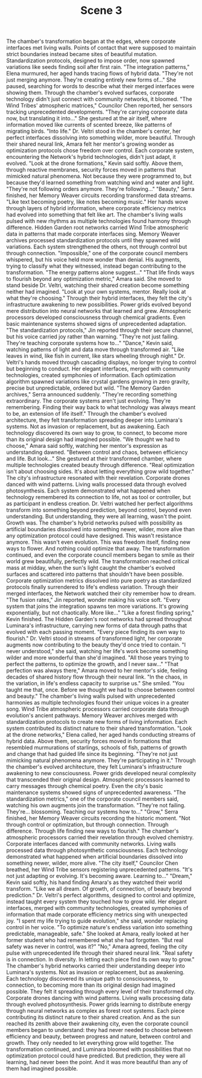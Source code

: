 ﻿---
chapter: 6
scene: 3
chapter_title: "THE CORPORATE AGENDA"
chapter_slug: the-corporate-agenda
title: "Scene 3"
slug: ch06-sc03-the-corporate-agenda
order: 3
prev: ch06-sc02-the-corporate-agenda
next: ch06-sc04-the-corporate-agenda
word_count: 1622
reading_time_min: 7
est_tokens: 2109
id: "c06e6d0d-f3b1-49fb-a026-c07960887fbe"
---

The chamber's transformation began at the edges, where corporate interfaces met living walls. Points of contact that were supposed to maintain strict boundaries instead became sites of beautiful mutation. Standardization protocols, designed to impose order, now spawned variations like seeds finding soil after first rain.
      "The integration patterns," Elena murmured, her aged hands tracing flows of hybrid data. "They're not just merging anymore. They're creating entirely new forms of..." She paused, searching for words to describe what their merged interfaces were showing them. Through the chamber's evolved surfaces, corporate technology didn't just connect with community networks, it bloomed.
      "The Wind Tribes' atmospheric matrices," Councilor Chen reported, her sensors tracking unprecedented developments. "They're carrying corporate data now, but translating it into..." She gestured at the air itself, where information moved like currents of scented breeze, like patterns of migrating birds. "Into life."
      Dr. Veltri stood in the chamber's center, her perfect interfaces dissolving into something wilder, more beautiful. Through their shared neural link, Amara felt her mentor's growing wonder as optimization protocols chose freedom over control. Each corporate system, encountering the Network's hybrid technologies, didn't just adapt, it evolved.
      "Look at the drone formations," Kevin said softly. Above them, through reactive membranes, security forces moved in patterns that mimicked natural phenomena. Not because they were programmed to, but because they'd learned something from watching wind and water and light. "They're not following orders anymore. They're following..."
      "Beauty," Serra finished, her Memory Weaver circuits recording transformed data streams. "Like text becoming poetry, like notes becoming music." Her hands wove through layers of hybrid information, where corporate efficiency metrics had evolved into something that felt like art.
      The chamber's living walls pulsed with new rhythms as multiple technologies found harmony through difference. Hidden Garden root networks carried Wind Tribe atmospheric data in patterns that made corporate interfaces sing. Memory Weaver archives processed standardization protocols until they spawned wild variations. Each system strengthened the others, not through control but through connection.
      "Impossible," one of the corporate council members whispered, but his voice held more wonder than denial. His augments, trying to classify what they witnessed, instead began contributing to the transformation. "The energy patterns alone suggest..."
      "That life finds ways to flourish beyond any optimization metric," Amara said. She moved to stand beside Dr. Veltri, watching their shared creation become something neither had imagined. "Look at your own systems, mentor. Really look at what they're choosing."
      Through their hybrid interfaces, they felt the city's infrastructure awakening to new possibilities. Power grids evolved beyond mere distribution into neural networks that learned and grew. Atmospheric processors developed consciousness through chemical gradients. Even basic maintenance systems showed signs of unprecedented adaptation.
      "The standardization protocols," Jin reported through their secure channel, but his voice carried joy rather than warning. "They're not just failing. They're teaching corporate systems how to..."
      "Dance," Kevin said, watching patterns of light and data move through transformed air. "Like leaves in wind, like fish in current, like stars wheeling through night."
      Dr. Veltri's hands moved through cascading displays, no longer trying to control but beginning to conduct. Her elegant interfaces, merged with community technologies, created symphonies of information. Each optimization algorithm spawned variations like crystal gardens growing in zero gravity, precise but unpredictable, ordered but wild.
      "The Memory Garden archives," Serra announced suddenly. "They're recording something extraordinary. The corporate systems aren't just evolving. They're remembering. Finding their way back to what technology was always meant to be, an extension of life itself."
      Through the chamber's evolved architecture, they felt transformation spreading deeper into Luminara's systems. Not as invasion or replacement, but as awakening. Each technology discovered its own way to grow, to connect, to become more than its original design had imagined possible.
      "We thought we had to choose," Amara said softly, watching her mentor's expression as understanding dawned. "Between control and chaos, between efficiency and life. But look..." She gestured at their transformed chamber, where multiple technologies created beauty through difference. "Real optimization isn't about choosing sides. It's about letting everything grow wild together."
      The city's infrastructure resonated with their revelation. Corporate drones danced with wind patterns. Living walls processed data through evolved photosynthesis. Each system demonstrated what happened when technology remembered its connection to life, not as tool or controller, but as participant in endless creation.
      Dr. Veltri watched her perfect algorithms transform into something beyond prediction, beyond control, beyond even understanding. But understanding, they were all learning, wasn't the point. Growth was.
      The chamber's hybrid networks pulsed with possibility as artificial boundaries dissolved into something newer, wilder, more alive than any optimization protocol could have designed.
      This wasn't resistance anymore. This wasn't even evolution. This was freedom itself, finding new ways to flower. And nothing could optimize that away.
      The transformation continued, and even the corporate council members began to smile as their world grew beautifully, perfectly wild.
      The transformation reached critical mass at midday, when the sun's light caught the chamber's evolved surfaces and scattered into patterns that shouldn't have been possible. Corporate optimization metrics dissolved into pure poetry as standardized protocols finally surrendered to life's endless variation. Through their merged interfaces, the Network watched their city remember how to dream.
      "The fusion rates," Jin reported, wonder making his voice soft. "Every system that joins the integration spawns ten more variations. It's growing exponentially, but not chaotically. More like..."
      "Like a forest finding spring," Kevin finished. The Hidden Garden's root networks had spread throughout Luminara's infrastructure, carrying new forms of data through paths that evolved with each passing moment. "Every piece finding its own way to flourish."
      Dr. Veltri stood in streams of transformed light, her corporate augments now contributing to the beauty they'd once tried to contain. "I never understood," she said, watching her life's work become something wilder and more wonderful than she'd imagined. "All those years trying to perfect the patterns, to optimize the growth, and I never saw..."
      "That perfection was always there," Amara moved to her mentor's side, feeling decades of shared history flow through their neural link. "In the chaos, in the variation, in life's endless capacity to surprise us." She smiled. "You taught me that, once. Before we thought we had to choose between control and beauty."
      The chamber's living walls pulsed with unprecedented harmonies as multiple technologies found their unique voices in a greater song. Wind Tribe atmospheric processors carried corporate data through evolution's ancient pathways. Memory Weaver archives merged with standardization protocols to create new forms of living information. Each system contributed its distinct nature to their shared transformation.
      "Look at the drone networks," Elena called, her aged hands conducting streams of hybrid data. Above them, security forces moved in formations that resembled murmurations of starlings, schools of fish, patterns of growth and change that had guided life since its beginning. "They're not just mimicking natural phenomena anymore. They're participating in it."
      Through the chamber's evolved architecture, they felt Luminara's infrastructure awakening to new consciousness. Power grids developed neural complexity that transcended their original design. Atmospheric processors learned to carry messages through chemical poetry. Even the city's basic maintenance systems showed signs of unprecedented awareness.
      "The standardization metrics," one of the corporate council members said, watching his own augments join the transformation. "They're not failing. They're... blossoming. Teaching our systems how to..."
      "Grow," Serra finished, her Memory Weaver circuits recording the historic moment. "Not through control or optimization, but through connection. Through difference. Through life finding new ways to flourish."
      The chamber's atmospheric processors carried their revelation through evolved chemistry. Corporate interfaces danced with community networks. Living walls processed data through photosynthetic consciousness. Each technology demonstrated what happened when artificial boundaries dissolved into something newer, wilder, more alive.
      "The city itself," Councilor Chen breathed, her Wind Tribe sensors registering unprecedented patterns. "It's not just adapting or evolving. It's becoming aware. Learning to..."
      "Dream," Kevin said softly, his hand finding Amara's as they watched their world transform. "Like we all dream. Of growth, of connection, of beauty beyond prediction."
      Dr. Veltri's perfect algorithms, designed to control and optimize, instead taught every system they touched how to grow wild. Her elegant interfaces, merged with community technologies, created symphonies of information that made corporate efficiency metrics sing with unexpected joy.
      "I spent my life trying to guide evolution," she said, wonder replacing control in her voice. "To optimize nature's endless variation into something predictable, manageable, safe." She looked at Amara, really looked at her former student who had remembered what she had forgotten. "But real safety was never in control, was it?"
      "No," Amara agreed, feeling the city pulse with unprecedented life through their shared neural link. "Real safety is in connection. In diversity. In letting each piece find its own way to grow."
      The chamber's hybrid networks carried their understanding deeper into Luminara's systems. Not as invasion or replacement, but as awakening. Each technology discovered its unique path to consciousness, to connection, to becoming more than its original design had imagined possible.
      They felt it spreading through every level of their transformed city. Corporate drones dancing with wind patterns. Living walls processing data through evolved photosynthesis. Power grids learning to distribute energy through neural networks as complex as forest root systems. Each piece contributing its distinct nature to their shared creation.
      And as the sun reached its zenith above their awakening city, even the corporate council members began to understand: they had never needed to choose between efficiency and beauty, between progress and nature, between control and growth.
      They only needed to let everything grow wild together.
      The transformation continued, and Luminara bloomed with possibilities that no optimization protocol could have predicted.
      But prediction, they were all learning, had never been the point. And it was more beautiful than any of them had imagined possible.
